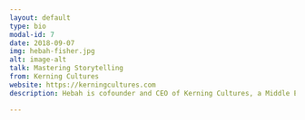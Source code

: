 ```yaml
---
layout: default
type: bio
modal-id: 7
date: 2018-09-07
img: hebah-fisher.jpg 
alt: image-alt
talk: Mastering Storytelling
from: Kerning Cultures
website: https://kerningcultures.com
description: Hebah is cofounder and CEO of Kerning Cultures, a Middle East podcast network. The Guardian calls their inaugural show the This American Life of the Middle East, for its narrative storytelling. Hebah is a journalist and serial entrepreneur, formerly building microfinance and business education programs for small businesses in the Gulf and the US.

---
```

